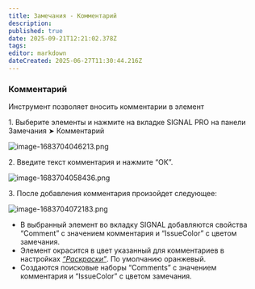 ```yaml
---
title: Замечания - Комментарий
description: 
published: true
date: 2025-09-21T12:21:02.378Z
tags: 
editor: markdown
dateCreated: 2025-06-27T11:30:44.216Z
---
```


### **Комментарий**

Инструмент позволяет вносить комментарии в элемент

1\. Выберите элементы и нажмите на вкладке SIGNAL PRO на панели Замечания ➤ Комментарий

![image-1683704046213.png](https://lh7-rt.googleusercontent.com/docsz/AD_4nXcWjw76LAruBXI__JHm5dwl2JmQvVyhFJgfNrJhIYoqi-JBZysg2pn_eK2F1CsyLp4Rcadjz5RgGCIRnIl81GLlfxedkqtd0CEHYyvZpqHD7ArLibWIT2X7Nr9yjWQ9mAA3hnJuf_lwMt_Pcqmg0g?key=MV_rTRc50nEUH7sVyTB2wA)

2\. Введите текст комментария и нажмите “ОК”.

![image-1683704058436.png](https://lh7-rt.googleusercontent.com/docsz/AD_4nXdkTc94Q6-k_F7DJATgjdDdKLpz_bD_WjJ2y3i-vfGK3N3se27_jTKO4wdmAxnYf74Sfpy4Q9F1BPi11xluXH8a1qcDRQj_ZSgszJqycncqokwCVhPBtoJlyXoYxtuXd2es_V34BweQFNvgnTK59Q?key=MV_rTRc50nEUH7sVyTB2wA)

3\. После добавления комментария произойдет следующее:

![image-1683704072183.png](https://lh7-rt.googleusercontent.com/docsz/AD_4nXcQTa-dM7-hv0M5XG166gNzAsZnuGZBHg0hTeS8xIOwomHdCbvySmA4lOZG-2dTCUBcR7HGW5wXsUGnTWpyIQWArNVoucQD2wzeWlebhxkXDhTzbO13K1ia7QkIrBRThBCKUm4Mm-Ni4EZsxAynhg?key=MV_rTRc50nEUH7sVyTB2wA)

-   В выбранный элемент во вкладку SIGNAL добавляются свойства “Comment” с значением комментария и “IssueColor” с цветом замечания.
-   Элемент окрасится в цвет указанный для комментариев в настройках [_“Раскраски”_](https://wiki.sgnl.pro/app/page/165fGF2LyUPst6ZWaw12UnxbiSHVFcoz_XI6Nh9hozdA). По умолчанию оранжевый.
-   Создаются поисковые наборы “Comments” с значением комментария и “IssueColor” с цветом замечания.